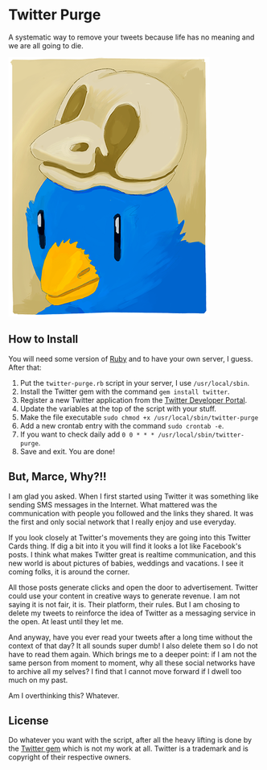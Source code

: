 Twitter Purge
=============

A systematic way to remove your tweets because life has no meaning and we are all going to die. 

![Birdy](birdy.png)

## How to Install

You will need some version of [Ruby](http://ruby-lang.org) and to have your own server, I guess. After that:

1. Put the `twitter-purge.rb` script in your server, I use `/usr/local/sbin`.
2. Install the Twitter gem with the command `gem install twitter`.
3. Register a new Twitter application from the [Twitter Developer Portal](http://dev.twitter.com).
4. Update the variables at the top of the script with your stuff.
5. Make the file executable `sudo chmod +x /usr/local/sbin/twitter-purge`
6. Add a new crontab entry with the command `sudo crontab -e`.
7. If you want to check daily add `0 0 * * * /usr/local/sbin/twitter-purge`.
8. Save and exit. You are done! 

## But, Marce, Why?!!

I am glad you asked. When I first started using Twitter it was something like sending SMS messages in the Internet. What mattered was the communication with people you followed and the links they shared. It was the first and only social network that I really enjoy and use everyday.

If you look closely at Twitter's movements they are going into this Twitter Cards thing. If dig a bit into it you will find it looks a lot like Facebook's posts. I think what makes Twitter great is realtime communication, and this new world is about pictures of babies, weddings and vacations. I see it coming folks, it is around the corner.

All those posts generate clicks and open the door to advertisement. Twitter could use your content in creative ways to generate revenue. I am not saying it is not fair, it is. Their platform, their rules. But I am chosing to delete my tweets to reinforce the idea of Twitter as a messaging service in the open. At least until they let me.

And anyway, have you ever read your tweets after a long time without the context of that day? It all sounds super dumb! I also delete them so I do not have to read them again. Which brings me to a deeper point: if I am not the same person from moment to moment, why all these social networks have to archive all my selves? I find that I cannot move forward if I dwell too much on my past.

Am I overthinking this? Whatever.

## License

Do whatever you want with the script, after all the heavy lifting is done by the [Twitter gem](https://github.com/sferik/twitter) which is not my work at all. Twitter is a trademark and is copyright of their respective owners.